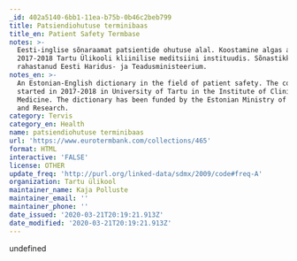 ```yaml
---
_id: 402a5140-6bb1-11ea-b75b-0b46c2beb799
title: Patsiendiohutuse terminibaas
title_en: Patient Safety Termbase
notes: >-
  Eesti-inglise sõnaraamat patsientide ohutuse alal. Koostamine algas aastatel
  2017-2018 Tartu Ülikooli kliinilise meditsiini instituudis. Sõnastikku on
  rahastanud Eesti Haridus- ja Teadusministeerium.
notes_en: >-
  An Estonian-English dictionary in the field of patient safety. The compiling
  started in 2017-2018 in University of Tartu in the Institute of Clinical
  Medicine. The dictionary has been funded by the Estonian Ministry of Education
  and Research.
category: Tervis
category_en: Health
name: patsiendiohutuse terminibaas
url: 'https://www.eurotermbank.com/collections/465'
format: HTML
interactive: 'FALSE'
license: OTHER
update_freq: 'http://purl.org/linked-data/sdmx/2009/code#freq-A'
organization: Tartu ülikool
maintainer_name: Kaja Polluste
maintainer_email: ''
maintainer_phone: ''
date_issued: '2020-03-21T20:19:21.913Z'
date_modified: '2020-03-21T20:19:21.913Z'
---
```

undefined
